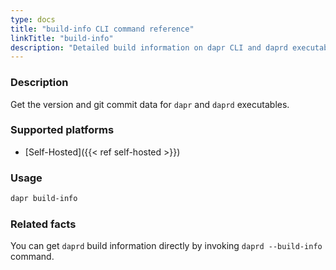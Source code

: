 ```yaml
---
type: docs
title: "build-info CLI command reference"
linkTitle: "build-info"
description: "Detailed build information on dapr CLI and daprd executables"
---
```


### Description

Get the version and git commit data for `dapr` and `daprd` executables.

### Supported platforms

- [Self-Hosted]({{< ref self-hosted >}})

### Usage

```bash
dapr build-info
```

### Related facts

You can get `daprd` build information directly by invoking `daprd --build-info` command.
